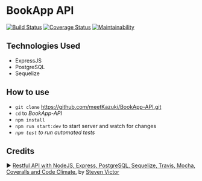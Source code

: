 # BookApp API
[![Build Status](https://travis-ci.org/meetKazuki/BookApp-API.svg?branch=master)](https://travis-ci.org/meetKazuki/BookApp-API)
[![Coverage Status](https://coveralls.io/repos/github/meetKazuki/BookApp-API/badge.svg?branch=master)](https://coveralls.io/github/meetKazuki/BookApp-API?branch=master)
[![Maintainability](https://api.codeclimate.com/v1/badges/cff39e00b755049e2e36/maintainability)](https://codeclimate.com/github/meetKazuki/BookApp-API/maintainability)

## Technologies Used
* ExpressJS
* PostgreSQL
* Sequelize

## How to use
* `git clone` https://github.com/meetKazuki/BookApp-API.git
* `cd` to _BookApp-API_
* `npm install`
* `npm run start:dev` to start server and watch for changes
* _`npm test` to run automated tests_

## Credits
▶️ [Restful API with NodeJS, Express, PostgreSQL, Sequelize, Travis, Mocha, Coveralls and Code Climate.](https://medium.com/@victorsteven/restful-api-with-nodejs-express-postgresql-sequelize-travis-mocha-coveralls-and-code-climate-f28715f7a014) by [Steven Victor](https://github.com/victorsteven/Book-app-NodeJS-PostgreSQL-Travis-Coveralls-Code-Climate)
